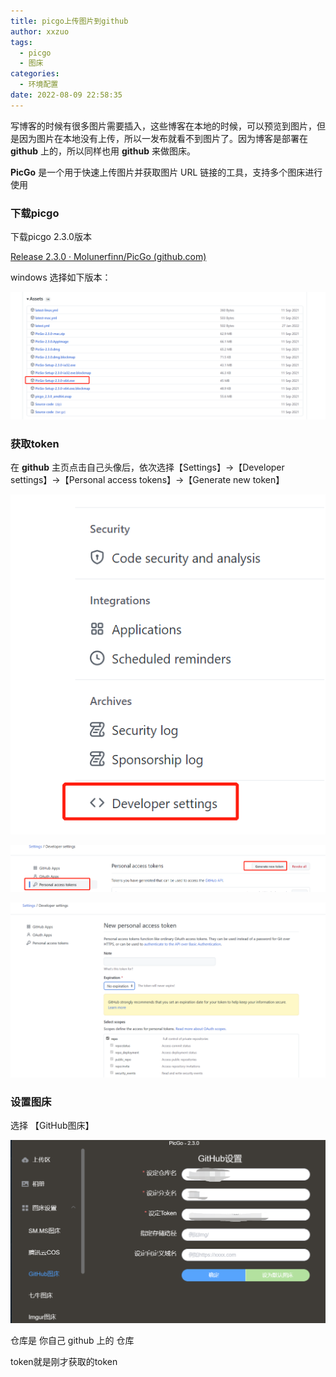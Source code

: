 ```yaml
---
title: picgo上传图片到github
author: xxzuo
tags:
  - picgo
  - 图床
categories:
  - 环境配置
date: 2022-08-09 22:58:35
---
```








写博客的时候有很多图片需要插入，这些博客在本地的时候，可以预览到图片，但是因为图片在本地没有上传，所以一发布就看不到图片了。因为博客是部署在 **github** 上的，所以同样也用 **github** 来做图床。

**PicGo** 是一个用于快速上传图片并获取图片 URL 链接的工具，支持多个图床进行使用

### 下载picgo

下载picgo 2.3.0版本

[Release 2.3.0 · Molunerfinn/PicGo (github.com)](https://github.com/Molunerfinn/PicGo/releases/tag/v2.3.0)

windows 选择如下版本：

![](https://raw.githubusercontent.com/xxzuo/pic_host/main/%E5%BE%AE%E4%BF%A1%E6%88%AA%E5%9B%BE_20220809225734.png)



### 获取token

在 **github** 主页点击自己头像后，依次选择【Settings】->【Developer settings】->【Personal access tokens】->【Generate new token】

![](https://raw.githubusercontent.com/xxzuo/pic_host/main/%E5%BE%AE%E4%BF%A1%E6%88%AA%E5%9B%BE_20220809230614.png)



![](https://raw.githubusercontent.com/xxzuo/pic_host/main/5136655b521491ac2bce1a586f08ac5.png)



![](https://raw.githubusercontent.com/xxzuo/pic_host/main/0cb3b7117972d880a65957e2d976622.png)



### 设置图床

选择 【GitHub图床】

![](https://raw.githubusercontent.com/xxzuo/pic_host/main/61f59a429ad79346f5224f045ba22c7.png)

仓库是 你自己 github 上的 仓库

token就是刚才获取的token
